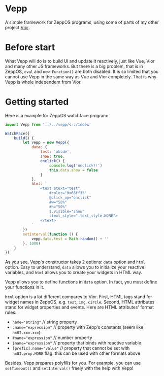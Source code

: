 # Vepp
A simple framework for ZeppOS programs, using some of parts of my other project [Vior](https://github.com/jwhgzs/vior).

# Before start
What Vepp will do is to build UI and update it reactively, just like Vue, Vior and many other JS frameworks. But there is a big problem, that is in ZeppOS, `eval` and `new Function()` are both disabled. It is so limited that you cannot use Vepp in the same way as Vue and Vior completely. That is why Vepp is whole independent from Vior.

# Getting started
Here is a example for ZeppOS watchface program:
```javascript
import Vepp from '../../vepp/src/index'

WatchFace({
    build() {
        let vepp = new Vepp({
            data: {
                test: 'abcde',
                show: true,
                onclick() {
                    console.log('onclick!!')
                    this.data.show = false
                }
            },
            html: `
                <text $text="test"
                    #color="0x66ff33"
                    @click_up="onclick"
                    #w="50%"
                    #h="50%"
                    $.visible="show"
                    :text_style=".text_style.NONE">
                </text>
            `
        })
        setInterval(function () {
            vepp.data.test = Math.random() + ''
        }, 1000)
    }
})
```
As you see, Vepp's constructor takes 2 options: `data` option and `html` option. Easy to understand, `data` allows you to initialize your reactive variables, and `html` allows you to create your widgets in HTML way.

Vepp allows you to define functions in `data` option. In fact, you must define your functions in it.

`html` option is a lot different compares to Vior. First, HTML tags stand for widget names in ZeppOS, e.g. `text`, `img`, `circle`. Second, HTML attributes stand for widget properties and events. Here are HTML attributes' format rules:

- `name="string"`                  // string property
- `:name="expression"`             // property with Zepp's constants (seem like `hmUI.xxx.xxx`)
- `#name="expression"`             // number property
- `$name="expression"`             // property that binds with reactive variable
- `[prefix].name="value"`          // property that cannot be set with `hmUI.prop.MORE` flag. this can be used with other formats above

Besides, Vepp prepares polyfills for you. For example, you can use `setTimeout()` and `setInterval()` freely with the help with Vepp!